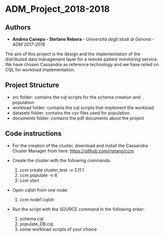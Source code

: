 # ADM_Project_2018-2018

## Authors

* **Andrea Canepa - Stefano Rebora** - *Università degli studi di Genova - ADM 2017-2018*

The aim of this project is the design and the implementation of the distributed data management layer for
a remote patient monitoring service. We have chosen Cassandra as reference technology and we have relied 
on CQL for workload implementation.

## Project Structure
* src folder: contains the cql scripts for the schema creation and population
* workload folder: contains the cql scripts that implement the workload 
* datasets folder: contains the csv files used for population 
* documents folder: contains the pdf documents about the project

## Code instructions

* For the creation of the cluster, download and install the Cassandra Cluster Manager from here: https://github.com/riptano/ccm

* Create the cluster with the following commands:
	1) ccm create cluster_test -v 3.11.1
	2) ccm populate -n 6
	3) ccm start
	
* Open cqlsh from one node:
	1) ccm node1 cqlsh
	
* Run the script with the SOURCE command in the following order:
	1) schema.cql
	2) populate_DB.cql
	3) some workload scripts of your choice
 
